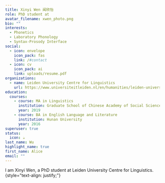 ```yaml
---
title: Xinyi Wen 闻欣怡
role: PhD student at
avatar_filename: xwen_photo.png
bio: ""
interests:
  - Phonetics
  - Laboratory Phonology
  - Syntax-Prosody Interface
social:
  - icon: envelope
    icon_pack: fas
    link: /#contact
  - icon: cv
    icon_pack: ai
    link: uploads/resume.pdf
organizations:
  - name: Leiden University Centre for Linguistics
    url: https://www.universiteitleiden.nl/en/humanities/leiden-university-centre-for-linguistics
education:
  courses:
    - course: MA in Linguistics
      institution: Graduate School of Chinese Academy of Social Sciences
      year: 2019
    - course: BA in English Language and Literature
      institution: Hunan University
      year: 2016
superuser: true
status:
  icon: ☕️
last_name: Wu
highlight_name: true
first_name: Alice
email: ""
---
```

I am Xinyi Wen, a PhD student at Leiden University Centre for Linguistics. 
{style="text-align: justify;"}
